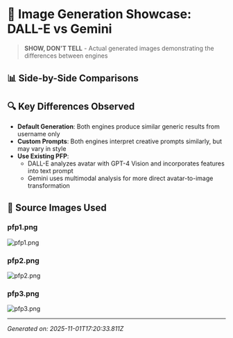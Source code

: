 # 🎨 **Image Generation Showcase: DALL-E vs Gemini**

> **SHOW, DON'T TELL** - Actual generated images demonstrating the differences between engines

## 📊 **Side-by-Side Comparisons**

## 🔍 **Key Differences Observed**

- **Default Generation**: Both engines produce similar generic results from username only
- **Custom Prompts**: Both engines interpret creative prompts similarly, but may vary in style
- **Use Existing PFP**:
  - DALL-E analyzes avatar with GPT-4 Vision and incorporates features into text prompt
  - Gemini uses multimodal analysis for more direct avatar-to-image transformation

## 📁 **Source Images Used**

### pfp1.png
![pfp1.png](helpers/pfp1.png)

### pfp2.png
![pfp2.png](helpers/pfp2.png)

### pfp3.png
![pfp3.png](helpers/pfp3.png)


---

*Generated on: 2025-11-01T17:20:33.811Z*